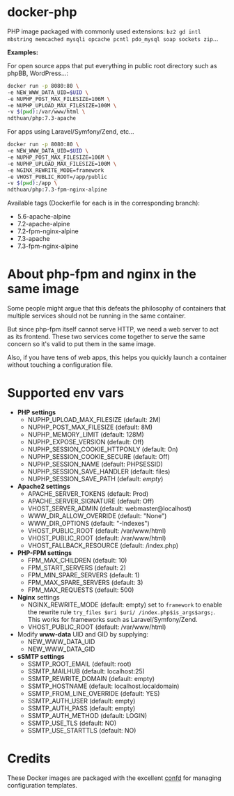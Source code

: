 # docker-php

PHP image packaged with commonly used extensions: `bz2 gd intl mbstring memcached mysqli opcache pcntl pdo_mysql soap sockets zip`...

**Examples:**

For open source apps that put everything in public root directory such as phpBB, WordPress...:
```bash
docker run -p 8080:80 \
-e NEW_WWW_DATA_UID=$UID \
-e NUPHP_POST_MAX_FILESIZE=106M \
-e NUPHP_UPLOAD_MAX_FILESIZE=100M \
-v $(pwd):/var/www/html \
ndthuan/php:7.3-apache
```

For apps using Laravel/Symfony/Zend, etc...
```bash
docker run -p 8080:80 \
-e NEW_WWW_DATA_UID=$UID \
-e NUPHP_POST_MAX_FILESIZE=106M \
-e NUPHP_UPLOAD_MAX_FILESIZE=100M \
-e NGINX_REWRITE_MODE=framework
-e VHOST_PUBLIC_ROOT=/app/public
-v $(pwd):/app \
ndthuan/php:7.3-fpm-nginx-alpine
```

Available tags (Dockerfile for each is in the corresponding branch):
* 5.6-apache-alpine
* 7.2-apache-alpine
* 7.2-fpm-nginx-alpine
* 7.3-apache
* 7.3-fpm-nginx-alpine

# About php-fpm and nginx in the same image

Some people might argue that this defeats the philosophy of containers that multiple services should not be running in the same container.

But since php-fpm itself cannot serve HTTP, we need a web server to act as its frontend. These two services come together to serve the same concern so it's valid to put them in the same image.

Also, if you have tens of web apps, this helps you quickly launch a container without touching a configuration file.

# Supported env vars

* **PHP settings**
  * NUPHP_UPLOAD_MAX_FILESIZE (default: 2M)
  * NUPHP_POST_MAX_FILESIZE (default: 8M)
  * NUPHP_MEMORY_LIMIT (default: 128M)
  * NUPHP_EXPOSE_VERSION (default: Off)
  * NUPHP_SESSION_COOKIE_HTTPONLY (default: On)
  * NUPHP_SESSION_COOKIE_SECURE (default: Off)
  * NUPHP_SESSION_NAME (default: PHPSESSID)
  * NUPHP_SESSION_SAVE_HANDLER (default: files)
  * NUPHP_SESSION_SAVE_PATH (default: _empty_)
* **Apache2 settings**
  * APACHE_SERVER_TOKENS (default: Prod)
  * APACHE_SERVER_SIGNATURE (default: Off)
  * VHOST_SERVER_ADMIN (default: webmaster@localhost)
  * WWW_DIR_ALLOW_OVERRIDE (default: "None")
  * WWW_DIR_OPTIONS (default: "-Indexes")
  * VHOST_PUBLIC_ROOT (default: /var/www/html)
  * VHOST_PUBLIC_ROOT (default: /var/www/html)
  * VHOST_FALLBACK_RESOURCE (default: /index.php)
* **PHP-FPM settings**
  * FPM_MAX_CHILDREN (default: 10)
  * FPM_START_SERVERS (default: 2)
  * FPM_MIN_SPARE_SERVERS (default: 1)
  * FPM_MAX_SPARE_SERVERS (default: 3)
  * FPM_MAX_REQUESTS (default: 500)
* **Nginx** settings
  * NGINX_REWRITE_MODE (default: empty) set to `framework` to enable the rewrite rule `try_files $uri $uri/ /index.php$is_args$args;`. This works for frameworks such as Laravel/Symfony/Zend.
  * VHOST_PUBLIC_ROOT (default: /var/www/html)
* Modify **www-data** UID and GID by supplying:
  * NEW_WWW_DATA_UID
  * NEW_WWW_DATA_GID
* **sSMTP settings**
  * SSMTP_ROOT_EMAIL (default: root)
  * SSMTP_MAILHUB (default: localhost:25)
  * SSMTP_REWRITE_DOMAIN (default: empty)
  * SSMTP_HOSTNAME (default: localhost.localdomain)
  * SSMTP_FROM_LINE_OVERRIDE (default: YES)
  * SSMTP_AUTH_USER (default: empty)
  * SSMTP_AUTH_PASS (default: empty)
  * SSMTP_AUTH_METHOD (default: LOGIN)
  * SSMTP_USE_TLS (default: NO)
  * SSMTP_USE_STARTTLS (default: NO)

# Credits

These Docker images are packaged with the excellent [confd](https://github.com/kelseyhightower/confd) for managing configuration templates.
